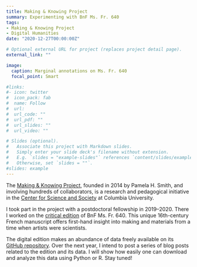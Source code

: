 ```yaml
---
title: Making & Knowing Project
summary: Experimenting with BnF Ms. Fr. 640
tags: 
- Making & Knowing Project
- Digital Humanities
date: "2020-12-27T00:00:00Z"

# Optional external URL for project (replaces project detail page).
external_link: ""

image:
  caption: Marginal annotations on Ms. Fr. 640
  focal_point: Smart

#links:
#- icon: twitter
#  icon_pack: fab
#  name: Follow
#  url: 
#  url_code: ""
#  url_pdf: ""
#  url_slides: ""
#  url_video: ""

# Slides (optional).
#   Associate this project with Markdown slides.
#   Simply enter your slide deck's filename without extension.
#   E.g. `slides = "example-slides"` references `content/slides/example-slides.md`.
#   Otherwise, set `slides = ""`.
#slides: example
---
```

The [Making & Knowing Project](https://www.makingandknowing.org), founded in 2014 by Pamela H. Smith, and involving hundreds of collaborators, is a research and pedagogical initiative in the [Center for Science and Society](https://edition640.makingandknowing.org) at Columbia University.

I took part in the project with a postdoctoral fellowship in 2019–2020. There I worked on the [critical edition](https://edition640.makingandknowing.org) of BnF Ms. Fr. 640. This unique 16th-century French manuscript offers first-hand insight into making and materials from a time when artists were scientists.  

The digital edition makes an abundance of data freely available on its [GitHub repository](https://github.com/cu-mkp/m-k-manuscript-data). Over the next year, I intend to post a series of blog posts related to the edition and its data. I will show how easily one can download and analyze this data using Python or R. Stay tuned!




